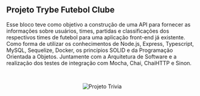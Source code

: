 ## Projeto Trybe Futebol Clube

Esse bloco teve como objetivo a construção de uma API para fornecer as informações sobre usuários, times, partidas e classificações dos respectivos times de futebol para uma aplicação front-end já existente.
Como forma de utilizar os conhecimentos de Node.js, Express, Typescript, MySQL, Sequelize, Docker, os princípios SOLID e da Programação Orientada a Objetos. Juntamente com a Arquitetura de Software e a realização dos testes de integração com Mocha, Chai, ChaiHTTP e Sinon.

<br>

<p align="center">
  <img src="https://github.com/guilherme-ac-fernandes/trybe-exercicios/blob/exercicios/28/03-back-end/bloco-28-projeto-tfc-trybe-futebol-clube/tfc_classificacao.png" alt="Projeto Trivia"/>
</p>
